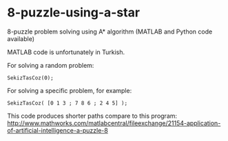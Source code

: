 # 8-puzzle-using-a-star
8-puzzle problem solving using A* algorithm (MATLAB and Python code available)

MATLAB code is unfortunately in Turkish. 

For solving a random problem:

	SekizTasCoz(0);

For solving a specific problem, for example:

	SekizTasCoz( [0 1 3 ; 7 8 6 ; 2 4 5] );
  
This code produces shorter paths compare to this program: http://www.mathworks.com/matlabcentral/fileexchange/21154-application-of-artificial-intelligence-a-puzzle-8
